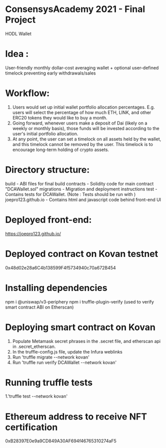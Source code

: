 # ConsensysAcademy 2021 - Final Project
HODL Wallet

# Idea : 
User-friendly monthly dollar-cost averaging wallet + optional user-defined timelock preventing early withdrawals/sales

# Workflow:
1. Users would set up initial wallet portfolio allocation percentages. E.g. users will select the percentage of how much ETH, LINK, and other ERC20 tokens they would like to buy a month. 
2. Going forward, whenever users make a deposit of Dai (likely on a weekly or monthly basis), those funds will be invested according to the user's initial portfolio allocation.
3. At any point, the user can set a timelock on all assets held by the wallet, and this timelock cannot be removed by the user. This timelock is to encourage long-term holding of crypto assets.

# Directory structure:
build - ABI files for final build
contracts - Solidity code for main contract "DCAWallet.sol"
migrations - Migration and deployment instructions
test - Contains tests for DCAWallet. (Note : Tests should be run with )
joepro123.github.io - Contains html and javascript code behind front-end UI

# Deployed front-end:
https://joepro123.github.io/

# Deployed contract on Kovan testnet
0x48d02e28a6C4b138599F4f5734940c70a672B454

# Installing dependencies
npm i @uniswap/v3-periphery
npm i truffle-plugin-verify  (used to verify smart contract ABI on Etherscan)

# Deploying smart contract on Kovan
1. Populate Metamask secret phrases in the .secret file, and etherscan api in .secret_etherscan.
2. In the truffle-config.js file, update the Infura weblinks 
3. Run 'truffle migrate --network kovan'
4. Run 'truffle run verify DCAWallet --network kovan'


# Running truffle tests
1.'truffle test --network kovan'


# Ethereum address to receive NFT certification
0xB28397E0e9a9CD849A30AF694f46765310274aF5